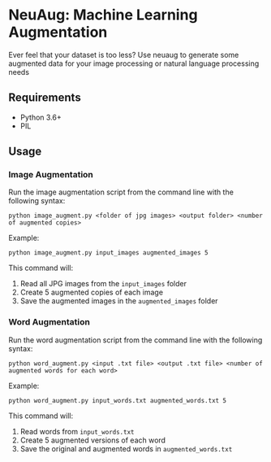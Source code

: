 # NeuAug: Machine Learning Augmentation

Ever feel that your dataset is too less? Use neuaug to generate some augmented data for your image processing or natural language processing needs

## Requirements

- Python 3.6+
- PIL

## Usage

### Image Augmentation

Run the image augmentation script from the command line with the following syntax:

```
python image_augment.py <folder of jpg images> <output folder> <number of augmented copies>
```

Example:
```
python image_augment.py input_images augmented_images 5
```

This command will:
1. Read all JPG images from the `input_images` folder
2. Create 5 augmented copies of each image
3. Save the augmented images in the `augmented_images` folder

### Word Augmentation

Run the word augmentation script from the command line with the following syntax:

```
python word_augment.py <input .txt file> <output .txt file> <number of augmented words for each word>
```

Example:
```
python word_augment.py input_words.txt augmented_words.txt 5
```

This command will:
1. Read words from `input_words.txt`
2. Create 5 augmented versions of each word
3. Save the original and augmented words in `augmented_words.txt`

